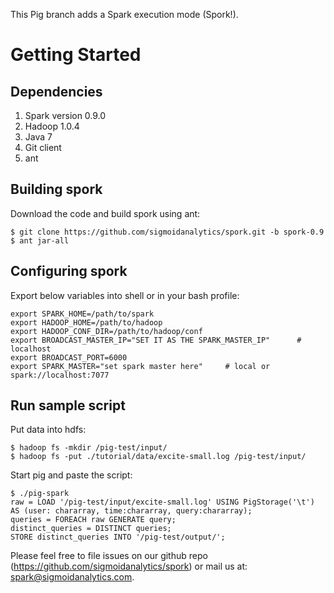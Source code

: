 This Pig branch adds a Spark execution mode (Spork!).

# Getting Started

## Dependencies

1. Spark version 0.9.0
2. Hadoop 1.0.4
3. Java 7
4. Git client
5. ant

## Building spork

Download the code and build spork using ant:

    $ git clone https://github.com/sigmoidanalytics/spork.git -b spork-0.9
    $ ant jar-all

## Configuring spork

Export below variables into shell or in your bash profile:

    export SPARK_HOME=/path/to/spark
    export HADOOP_HOME=/path/to/hadoop
    export HADOOP_CONF_DIR=/path/to/hadoop/conf
    export BROADCAST_MASTER_IP="SET IT AS THE SPARK_MASTER_IP"      # localhost
    export BROADCAST_PORT=6000
    export SPARK_MASTER="set spark master here"     # local or spark://localhost:7077

## Run sample script

Put data into hdfs:

    $ hadoop fs -mkdir /pig-test/input/
    $ hadoop fs -put ./tutorial/data/excite-small.log /pig-test/input/
    
Start pig and paste the script:    

    $ ./pig-spark
    raw = LOAD '/pig-test/input/excite-small.log' USING PigStorage('\t') AS (user: chararray, time:chararray, query:chararray);
    queries = FOREACH raw GENERATE query;
    distinct_queries = DISTINCT queries;
    STORE distinct_queries INTO '/pig-test/output/';


Please feel free to file issues on our github repo (https://github.com/sigmoidanalytics/spork) or mail us at: spark@sigmoidanalytics.com.
